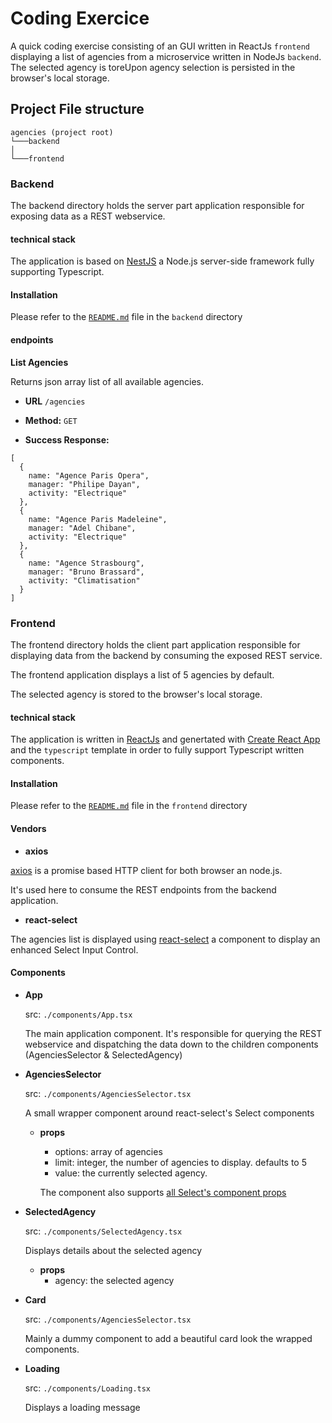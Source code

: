 # Coding Exercice

A quick coding exercise consisting of an GUI written in ReactJs `frontend` displaying a list of agencies from a microservice written in NodeJs `backend`.
The selected agency is toreUpon agency selection is persisted in the browser's local storage.

## Project File structure
```
agencies (project root)
└───backend
│   
└───frontend
```
### Backend

The backend directory holds the server part application responsible for exposing data as a REST webservice.


#### technical stack

The application is based on [NestJS](https://nestjs.com/) a Node.js server-side framework fully supporting Typescript.

#### Installation

Please refer to the [`README.md`](backend/README.md) file in the `backend` directory

#### endpoints

**List Agencies**

Returns json array list of all available agencies.

* **URL**
`/agencies`

* **Method:**
  `GET`

* **Success Response:**

```
[
  {
    name: "Agence Paris Opera",
    manager: "Philipe Dayan",
    activity: "Electrique"
  },
  {
    name: "Agence Paris Madeleine",
    manager: "Adel Chibane",
    activity: "Electrique"
  },
  {
    name: "Agence Strasbourg",
    manager: "Bruno Brassard",
    activity: "Climatisation"
  }
]
```

### Frontend

The frontend directory holds the client part application responsible for displaying data from the backend by consuming the exposed REST service.

The frontend application displays a list of 5 agencies by default.

The selected agency is stored to the browser's local storage.

#### technical stack

The application is written in [ReactJs](https://fr.reactjs.org/) and genertated with [Create React App](https://create-react-app.dev/) and the `typescript` template in order to fully support Typescript written components.


#### Installation

Please refer to the [`README.md`](frontend/README.md) file in the `frontend` directory

#### Vendors

* **axios**
  
[axios](https://github.com/axios/axios) is a promise based HTTP client for both browser an node.js.

It's used here to consume the REST endpoints from the backend application. 

* **react-select**

The agencies list is displayed using [react-select](https://react-select.com) a component to display an enhanced Select Input Control.


#### Components

* **App**
  
  src: `./components/App.tsx`

  The main application component. It's responsible for querying the REST webservice and  dispatching the data down to the children components (AgenciesSelector & SelectedAgency)

* **AgenciesSelector**
  
  src: `./components/AgenciesSelector.tsx`

  A small wrapper component around react-select's Select components
  
  - **props**
    - options: array of agencies 
    - limit: integer, the number of agencies to display. defaults to 5
    - value: the currently selected agency.
  
    The component also supports [all Select's component props](https://react-select.com/props)

* **SelectedAgency**
  
  src: `./components/SelectedAgency.tsx`

  Displays details about the selected agency

  - **props**
    - agency: the selected agency

* **Card**

  src: `./components/AgenciesSelector.tsx`

  Mainly a dummy component to add a beautiful card look the wrapped components.

* **Loading**
  
  src: `./components/Loading.tsx`

  Displays a loading message
    